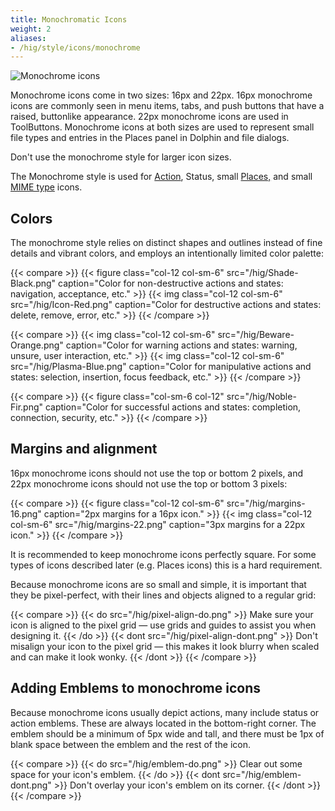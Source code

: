 ```yaml
---
title: Monochromatic Icons
weight: 2
aliases:
- /hig/style/icons/monochrome
---
```


![Monochrome icons](/hig/HIGMonoIcons.png)

Monochrome icons come in two sizes: 16px and 22px. 16px monochrome icons
are commonly seen in menu items, tabs, and push buttons that have a
raised, buttonlike appearance. 22px monochrome icons are used in
ToolButtons. Monochrome icons at both sizes are used to represent small
file types and entries in the Places panel in Dolphin and file dialogs.

Don't use the monochrome style for larger icon sizes.

The Monochrome style is used for [Action](action), Status, small
[Places,](places) and small [MIME type](mimetype) icons.

Colors
------

The monochrome style relies on distinct shapes and outlines instead of
fine details and vibrant colors, and employs an intentionally limited
color palette:

{{< compare >}}
{{< figure class="col-12 col-sm-6" src="/hig/Shade-Black.png" caption="Color for non-destructive actions and states: navigation, acceptance, etc." >}}
{{< img class="col-12 col-sm-6" src="/hig/Icon-Red.png" caption="Color for destructive actions and states: delete, remove, error, etc." >}}
{{< /compare >}}

{{< compare >}}
{{< img class="col-12 col-sm-6" src="/hig/Beware-Orange.png" caption="Color for warning actions and states: warning, unsure, user interaction, etc." >}}
{{< img class="col-12 col-sm-6" src="/hig/Plasma-Blue.png" caption="Color for manipulative actions and states: selection, insertion, focus feedback, etc." >}}
{{< /compare >}}

{{< compare >}}
{{< figure class="col-sm-6 col-12" src="/hig/Noble-Fir.png" caption="Color for successful actions and states: completion, connection, security, etc." >}}
{{< /compare >}}

Margins and alignment
---------------------

16px monochrome icons should not use the top or bottom 2 pixels, and
22px monochrome icons should not use the top or bottom 3 pixels:

{{< compare >}}
{{< figure class="col-12 col-sm-6" src="/hig/margins-16.png" caption="2px margins for a 16px icon." >}}
{{< img class="col-12 col-sm-6" src="/hig/margins-22.png" caption="3px margins for a 22px icon." >}}
{{< /compare >}}

It is recommended to keep monochrome icons perfectly square. For some
types of icons described later (e.g. Places icons) this is a hard
requirement.

Because monochrome icons are so small and simple, it is important that
they be pixel-perfect, with their lines and objects aligned to a regular
grid:

{{< compare >}}
{{< do src="/hig/pixel-align-do.png" >}}
Make sure your icon is aligned to the pixel grid — use grids and guides to assist you when designing it.
{{< /do >}}
{{< dont src="/hig/pixel-align-dont.png" >}}
Don't misalign your icon to the pixel grid — this makes it look blurry when scaled and can make it look wonky.
{{< /dont >}}
{{< /compare >}}

Adding Emblems to monochrome icons
----------------------------------

Because monochrome icons usually depict actions, many include status or
action emblems. These are always located in the bottom-right corner. The
emblem should be a minimum of 5px wide and tall, and there must be 1px
of blank space between the emblem and the rest of the icon.

{{< compare >}}
{{< do src="/hig/emblem-do.png" >}}
Clear out some space for your icon's emblem.
{{< /do >}}
{{< dont src="/hig/emblem-dont.png" >}}
Don't overlay your icon's emblem on its corner.
{{< /dont >}}
{{< /compare >}}
